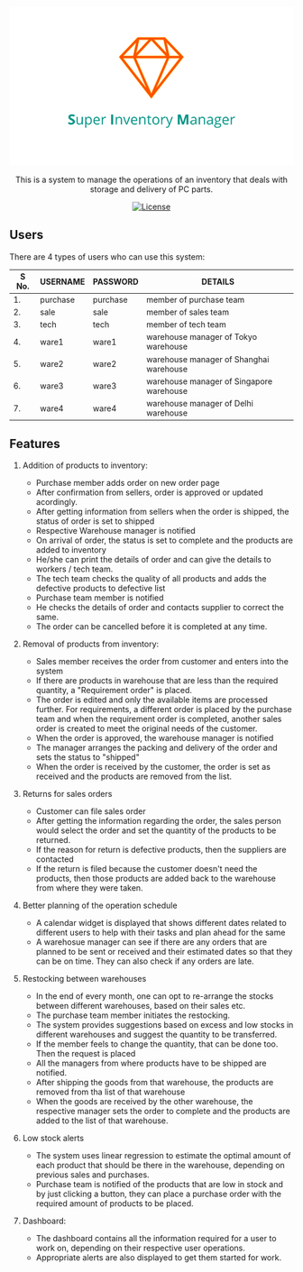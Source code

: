 <div align="center">
  <img src="https://github.com/manparvesh/SIM/raw/master/screenshot.png">
</div>
<div align="center">

  <p>This is a system to manage the operations of an inventory that deals with storage and delivery of PC parts.</p>
  <a href="https://manparvesh.mit-license.org/"><img src="https://img.shields.io/badge/license-MIT-blue.svg" alt="License"></a> 
</div>

## Users
There are 4 types of users who can use this system:

| S No.  | USERNAME | PASSWORD  |  DETAILS |
|---|---|---|---|
|1.     | purchase | purchase  | member of purchase team|
|2.     | sale     | sale      | member of sales team|
|3.     | tech     | tech      | member of tech team|
|4.     | ware1    | ware1     | warehouse manager of Tokyo warehouse|
|5.     | ware2    | ware2     | warehouse manager of Shanghai warehouse|
|6.     | ware3    | ware3     | warehouse manager of Singapore warehouse|
|7.     | ware4    | ware4     | warehouse manager of Delhi warehouse|

## Features

1. Addition of products to inventory:
	- Purchase member adds order on new order page  
	- After confirmation from sellers, order is approved or updated acordingly.
	- After getting information from sellers when the order is shipped, the status of order is set to shipped 
	- Respective Warehouse manager is notified 
	- On arrival of order, the status is set to complete and the products are added to inventory
	- He/she can print the details of order and can give the details to workers / tech team. 
	- The tech team checks the quality of all products and adds the defective products to defective list 
	- Purchase team member is notified 
	- He checks the details of order and contacts supplier to correct the same.
	- The order can be cancelled before it is completed at any time.

2. Removal of products from inventory:
	- Sales member receives the order from customer and enters into the system 
	- If there are products in warehouse that are less than the required quantity, a "Requirement order" is placed. 
	- The order is edited and only the available items are processed further. For requirements, a different order is placed by the purchase team and when the requirement order is completed, another sales order is created to meet the original needs of the customer.
	- When the order is approved, the warehouse manager is notified
	- The manager arranges the packing and delivery of the order and sets the status to "shipped"
	- When the order is received by the customer, the order is set as received and the products are removed from the list.

3. Returns for sales orders
	- Customer can file sales order
	- After getting the information regarding the order, the sales person would select the order and set the quantity of the products to be returned.
	- If the reason for return is defective products, then the suppliers are contacted
	- If the return is filed because the customer doesn't need the products, then those products are added back to the warehouse from where they were taken.

4. Better planning of the operation schedule
	- A calendar widget is displayed that shows different dates related to different users to help with their tasks and plan ahead for the same
	- A warehosue manager can see if there are any orders that are planned to be sent or received and their estimated dates so that they can be on time. They can also check if any orders are late.

5. Restocking between warehouses
 	- In the end of every month, one can opt to re-arrange the stocks between different warehouses, based on their sales etc.
 	- The purchase team member initiates the restocking.
 	- The system provides suggestions based on excess and low stocks in different warehouses and suggest the quantity to be transferred.
 	- If the member feels to change the quantity, that can be done too. Then the request is placed
 	- All the managers from where products have to be shipped are notified. 
 	- After shipping the goods from that warehouse, the products are removed from tha list of that warehouse
 	- When the goods are received by the other warehouse, the respective manager sets the order to complete and the products are added to the list of that warehouse.

6. Low stock alerts
	- The system uses linear regression to estimate the optimal amount of each product that should be there in the warehouse, depending on previous sales and purchases.
	- Purchase team is notified of the products that are low in stock and by just clicking a button, they can place a purchase order with the required amount of products to be placed.

7. Dashboard: 
	- The dashboard contains all the information required for a user to work on, depending on their respective user operations.  
	- Appropriate alerts are also displayed to get them started for work. 
